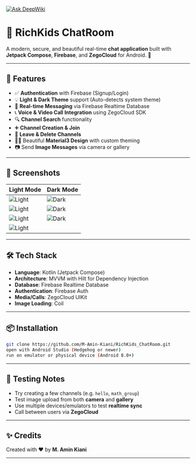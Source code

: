 [![Ask DeepWiki](https://deepwiki.com/badge.svg)](https://deepwiki.com/M-Amin-Kiani/RichKids_ChatRoom)

# 💬 RichKids ChatRoom

A modern, secure, and beautiful real-time **chat application** built with **Jetpack Compose**, **Firebase**, and **ZegoCloud** for Android. 🎉

---

## 🚀 Features

- ✅ **Authentication** with Firebase (Signup/Login)
- 💡 **Light & Dark Theme** support (Auto-detects system theme)
- 💬 **Real-time Messaging** via Firebase Realtime Database
- 📞 **Voice & Video Call Integration** using ZegoCloud SDK
- 🔍 **Channel Search** functionality
- ➕ **Channel Creation & Join**
- 👋 **Leave & Delete Channels**
- 🧑‍🎨 Beautiful **Material3 Design** with custom theming
- 📷 Send **Image Messages** via camera or gallery

---

## 📸 Screenshots

| Light Mode | Dark Mode |
|------------|-----------|
| ![Light](![photo_1_2025-05-18_01-10-36](https://github.com/user-attachments/assets/37b58d70-d932-4a23-9539-d662b395d2f0)) | ![Dark](![photo_2_2025-05-18_01-10-36](https://github.com/user-attachments/assets/61a5e66b-485c-4ae9-881e-d09c515b8610)) |
| ![Light](![image](https://github.com/user-attachments/assets/5774e051-cd48-47ca-8417-44a07c9963b1)) | ![Dark](![photo_3_2025-05-18_01-10-36](https://github.com/user-attachments/assets/95e18901-ed67-4ddd-8adf-51718081199e)) |
| ![Light](![photo_4_2025-05-18_01-10-36](https://github.com/user-attachments/assets/6d9d9b09-5b91-4967-8ed1-da8455476e7b)) | ![Dark](![photo_5_2025-05-18_01-10-36](https://github.com/user-attachments/assets/21b5bac1-a355-4b45-ac6f-ff45dfafbedb)) |
| ![Light](![photo_6_2025-05-18_01-10-36](https://github.com/user-attachments/assets/b336276a-f212-4a30-a509-42aba86999e0)) 

---

## 🛠️ Tech Stack

- **Language**: Kotlin (Jetpack Compose)
- **Architecture**: MVVM with Hilt for Dependency Injection
- **Database**: Firebase Realtime Database
- **Authentication**: Firebase Auth
- **Media/Calls**: ZegoCloud UIKit
- **Image Loading**: Coil

---

## 📦 Installation

```bash
git clone https://github.com/M-Amin-Kiani/RichKids_ChatRoom.git
open with Android Studio (Hedgehog or newer)
run on emulator or physical device (Android 8.0+)
```

---

## 🧪 Testing Notes

- Try creating a few channels (e.g. `hello`, `math_group`)
- Test image upload from both **camera** and **gallery**
- Use multiple devices/emulators to test **realtime sync**
- Call between users via **ZegoCloud**

---

## ✨ Credits

Created with ❤️ by **M. Amin Kiani**

---

